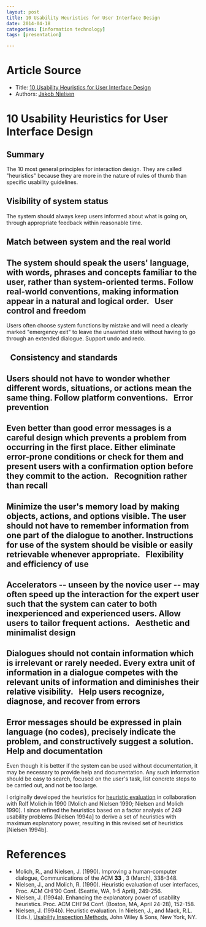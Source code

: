```yaml
---
layout: post
title: 10 Usability Heuristics for User Interface Design 
date: 2014-04-18
categories: [information technology]
tags: [presentation]

---
```


# Article Source
* Title: [10 Usability Heuristics for User Interface Design](http://www.nngroup.com/articles/ten-usability-heuristics/)
* Authors: [Jakob Nielsen](/articles/author/jakob-nielsen/)


# 10 Usability Heuristics for User Interface Design



Summary
---
The 10 most general principles for interaction design. They
are called "heuristics" because they are more in the nature of rules of
thumb than specific usability guidelines.



Visibility of system status
---

The system should always keep users informed about what is going on, through appropriate feedback within reasonable time.

Match between system and the real world
---

The system should speak the users' language, with words, phrases and
    concepts familiar to the user, rather than system-oriented terms.
    Follow real-world conventions, making information appear in a
    natural and logical order.
  
User control and freedom
---
Users often choose system functions by mistake and will need a
    clearly marked "emergency exit" to leave the unwanted state without
    having to go through an extended dialogue. Support undo and redo.
    
   
Consistency and standards
---
Users should not have to wonder whether different words, situations,
    or actions mean the same thing. Follow platform conventions.
    
Error prevention
---
Even better than good error messages is a careful design which
    prevents a problem from occurring in the first place. Either
    eliminate error-prone conditions or check for them and present users
    with a confirmation option before they commit to the action.
    
Recognition rather than recall
---
Minimize the user's memory load by making objects, actions, and
    options visible. The user should not have to remember information
    from one part of the dialogue to another. Instructions for use of
    the system should be visible or easily retrievable whenever
    appropriate.
    
Flexibility and efficiency of use
---
Accelerators -- unseen by the novice user -- may often speed up the
    interaction for the expert user such that the system can cater to
    both inexperienced and experienced users. Allow users to tailor
    frequent actions.
    
Aesthetic and minimalist design
---
Dialogues should not contain information which is irrelevant or
    rarely needed. Every extra unit of information in a dialogue
    competes with the relevant units of information and diminishes their
    relative visibility.
    
Help users recognize, diagnose, and recover from errors
---
Error messages should be expressed in plain language (no codes),
    precisely indicate the problem, and constructively suggest a
    solution.
    
Help and documentation
---
Even though it is better if the system can be used without
    documentation, it may be necessary to provide help and
    documentation. Any such information should be easy to search,
    focused on the user's task, list concrete steps to be carried out,
    and not be too large.

I originally developed the heuristics for [heuristic
evaluation](/topic/heuristic-evaluation/) in collaboration with Rolf
Molich in 1990 [Molich and Nielsen 1990; Nielsen and Molich 1990]. I
since refined the heuristics based on a factor analysis of 249 usability
problems [Nielsen 1994a] to derive a set of heuristics with maximum
explanatory power, resulting in this revised set of heuristics [Nielsen
1994b].

# References

-   Molich, R., and Nielsen, J. (1990). Improving a human-computer
    dialogue, Communications of the ACM **33** , 3 (March), 338-348.
-   Nielsen, J., and Molich, R. (1990). Heuristic evaluation of user
    interfaces, Proc. ACM CHI'90 Conf. (Seattle, WA, 1-5 April),
    249-256.
-   Nielsen, J. (1994a). Enhancing the explanatory power of usability
    heuristics. Proc. ACM CHI'94 Conf. (Boston, MA, April 24-28),
    152-158.
-   Nielsen, J. (1994b). Heuristic evaluation. In Nielsen, J., and Mack,
    R.L. (Eds.), [Usability Inspection
    Methods](http://www.nngroup.com/books/usability-inspection-methods/),
    John Wiley & Sons, New York, NY.



